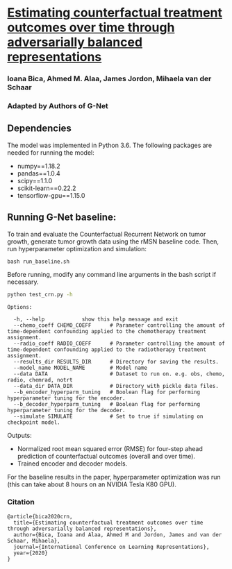 # [Estimating counterfactual treatment outcomes over time through adversarially balanced representations](https://openreview.net/forum?id=BJg866NFvB)

### Ioana Bica, Ahmed M. Alaa, James Jordon, Mihaela van der Schaar
### Adapted by Authors of G-Net

## Dependencies

The model was implemented in Python 3.6. The following packages are needed for running the model:
- numpy==1.18.2
- pandas==1.0.4
- scipy==1.1.0
- scikit-learn==0.22.2
- tensorflow-gpu==1.15.0

## Running G-Net baseline:

To train and evaluate the Counterfactual Recurrent Network on tumor growth, generate tumor growth data using the rMSN baseline code. Then, run hyperparameter optimization and simulation:

```
bash run_baseline.sh
```

Before running, modify any command line arguments in the bash script if necessary. 

```bash
python test_crn.py -h
```
```
Options:

  -h, --help            show this help message and exit
  --chemo_coeff CHEMO_COEFF      # Parameter controlling the amount of time-dependent confounding applied to the chemotherapy treatment assignment.
  --radio_coeff RADIO_COEFF      # Parameter controlling the amount of time-dependent confounding applied to the radiotherapy treatment assignment. 
  --results_dir RESULTS_DIR      # Directory for saving the results.
  --model_name MODEL_NAME        # Model name
  --data DATA                    # Dataset to run on. e.g. obs, chemo, radio, chemrad, notrt
  --data_dir DATA_DIR            # Directory with pickle data files.
  --b_encoder_hyperparm_tuning   # Boolean flag for performing hyperparameter tuning for the encoder.
  --b_decoder_hyperparm_tuning   # Boolean flag for performing hyperparameter tuning for the decoder. 
  --simulate SIMULATE            # Set to true if simulating on checkpoint model.
```

Outputs:
   - Normalized root mean squared error (RMSE) for four-step ahead prediction of counterfactual outcomes (overall and over time). 
   - Trained encoder and decoder models. 

For the baseline results in the paper, hyperparameter optimization was run (this can take about 8 hours on an
NVIDIA Tesla K80 GPU). 

 
### Citation

```
@article{bica2020crn,
  title={Estimating counterfactual treatment outcomes over time through adversarially balanced representations},
  author={Bica, Ioana and Alaa, Ahmed M and Jordon, James and van der Schaar, Mihaela},
  journal={International Conference on Learning Representations},
  year={2020}
}
```

